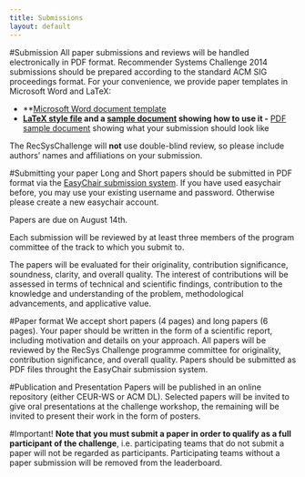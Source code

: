 ```yaml
---
title: Submissions
layout: default
---
```

#Submission
All paper submissions and reviews will be handled electronically in PDF format. Recommender Systems Challenge 2014 submissions should be prepared according to the standard ACM SIG proceedings format. For your convenience, we provide paper templates in Microsoft Word and LaTeX:

- **<a href="http://www.acm.org/sigs/publications/pubform.doc">Microsoft Word document template</a>
- **<a href="http://www.acm.org/sigs/publications/sig-alternate.cls">LaTeX style file</a> and a <a href="http://www.acm.org/sigs/publications/sig-alternate.tex">sample document</a> showing how to use it
-** <a href="http://www.acm.org/sigs/publications/sig-alternate.pdf">PDF sample document</a> showing what your submission should look like

The RecSysChallenge will <b>not</b> use double-blind review, so please include authors’ names and affiliations on your submission.

#Submitting your paper
Long and Short papers should be submitted in PDF format via the <a href="https://easychair.org/conferences/?conf=recsyschallenge2014">EasyChair submission system</a>. If you have used easychair before, you may use your existing username and password. Otherwise please create a new easychair account.

Papers are due on August 14th.

Each submission will be reviewed by at least three members of the program committee of the track to which you submit to.

The papers will be evaluated for their originality, contribution significance, soundness, clarity, and overall quality. The interest of contributions will be assessed in terms of technical and scientific findings, contribution to the knowledge and understanding of the problem, methodological advancements, and applicative value.


#Paper format
We accept short papers (4 pages) and long papers (6 pages). Your paper should be written in the form of a scientific report, including motivation and details on your approach. All papers will be reviewed by the RecSys Challenge programme committee for originality, contribution significance, and overall quality. Papers should be submitted as PDF files throught the EasyChair submission system.

#Publication and Presentation
Papers will be published in an online repository (either CEUR-WS or ACM DL). Selected papers will be invited to give oral presentations at the challenge workshop, the remaining will be invited to present their work in the form of posters.

#Important!
<b>Note that you must submit a paper in order to qualify as a full participant of the challenge</b>, i.e. participating teams that do not submit a paper will not be regarded as participants. Participating teams without a paper submission will be removed from the leaderboard.  
